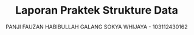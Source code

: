  # <h1 align="center">Laporan Praktek Strukture Data</h1>
<p align="center">PANJI FAUZAN HABIBULLAH GALANG SOKYA WHIJAYA - 103112430162</p>
